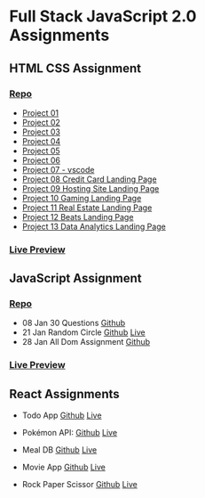 # Full Stack JavaScript 2.0 Assignments




## HTML CSS Assignment

### [Repo](https://github.com/ankitdevelops/fsjs-html_css)

- [Project 01](https://github.com/ankitdevelops/fsjs-html_css/tree/main/Project%2001)
- [Project 02](https://github.com/ankitdevelops/fsjs-html_css/tree/main/Project%2002)
- [Project 03](https://github.com/ankitdevelops/fsjs-html_css/tree/main/Project%2003 )
- [Project 04](https://github.com/ankitdevelops/fsjs-html_css/tree/main/Project%2004)
- [Project 05](https://github.com/ankitdevelops/fsjs-html_css/tree/main/Project%2005)
- [Project 06](https://github.com/ankitdevelops/fsjs-html_css/tree/main/Project%2006)
- [Project 07 - vscode](https://github.com/ankitdevelops/fsjs-html_css/tree/main/Project%2007_vscode_clone_tailwind)
- [Project 08 Credit Card Landing Page](https://github.com/ankitdevelops/fsjs-html_css/tree/main/Project%2008_Credit%20Card%20Landing%20Page)
- [Project 09 Hosting Site Landing Page](https://github.com/ankitdevelops/fsjs-html_css/tree/main/Project%2009_Hosting%20Site%20Landing%20Page)
- [Project 10 Gaming Landing Page](https://github.com/ankitdevelops/fsjs-html_css/tree/main/Project%2010_Gaming%20Landing%20Page)
- [Project 11 Real Estate Landing Page](https://github.com/ankitdevelops/fsjs-html_css/tree/main/Project%2011_Real%20Estate%20Landing%20Page)
- [Project 12 Beats Landing Page](https://github.com/ankitdevelops/fsjs-html_css/tree/main/Project%2012_Beats%20Landing%20Page)
- [Project 13 Data Analytics Landing Page](https://github.com/ankitdevelops/fsjs-html_css/tree/main/Project%2013_Data%20Analytics%20Landing%20Page)


### [Live Preview](https://fsjs-assignment.netlify.app/)


## JavaScript Assignment

### [Repo](https://github.com/ankitdevelops/fsjs-javascript)

- 08 Jan 30 Questions [Github](https://github.com/ankitdevelops/fsjs-javascript/tree/main/assignment-js/08-Jan)
- 21 Jan Random Circle [Github](https://github.com/ankitdevelops/fsjs-javascript/tree/main/assignment-js/21-Jan) [Live](https://transcendent-biscotti-85085d.netlify.app/assignment-js/21-jan/)
- 28 Jan All Dom Assignment [Github](https://github.com/ankitdevelops/fsjs-javascript/tree/main/assignment-js/28-Jan/DOM%20Assignments)

### [Live Preview](https://transcendent-biscotti-85085d.netlify.app/)


## React Assignments

- Todo App [Github](https://github.com/ankitdevelops/react-todo)  [Live](https://hiankit-react-todo.netlify.app/)

- Pokémon API: [Github](https://github.com/ankitdevelops/react-pokeapi) [Live](https://hiankit-pokeapi.netlify.app)

- Meal DB [Github](https://github.com/ankitdevelops/meal-db)  [Live](https://hiankit-meal-db.netlify.app/)

- Movie App [Github](https://github.com/ankitdevelops/movie-db)  [Live](https://hiankit-movie-db.netlify.app/)

- Rock Paper Scissor [Github](https://github.com/ankitdevelops/rock-paper-scissor)  [Live](https://hiankit-rock-paper-scissor.netlify.app/)
